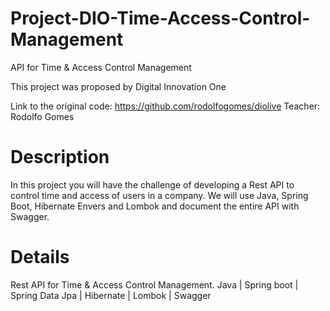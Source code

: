 # Project-DIO-Time-Access-Control-Management
API for Time &amp; Access Control Management

This project was proposed by Digital Innovation One

Link to the original code: https://github.com/rodolfogomes/diolive
Teacher: Rodolfo Gomes

# Description
In this project you will have the challenge of developing a Rest API to control time and access of users in a company. We will use Java, Spring Boot, Hibernate Envers and Lombok and document the entire API with Swagger.

# Details
Rest API for Time & Access Control Management. Java | Spring boot | Spring Data Jpa | Hibernate | Lombok | Swagger

